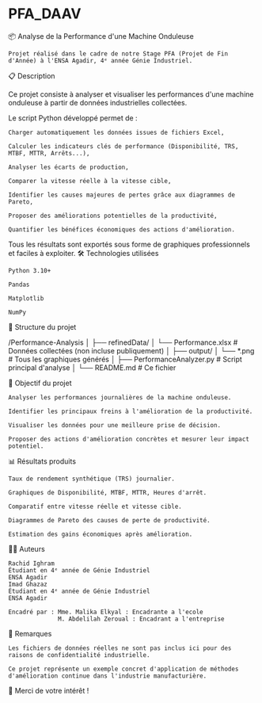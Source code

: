 # PFA_DAAV
📦 Analyse de la Performance d'une Machine Onduleuse

    Projet réalisé dans le cadre de notre Stage PFA (Projet de Fin d'Année) à l'ENSA Agadir, 4ᵉ année Génie Industriel.

📋 Description

Ce projet consiste à analyser et visualiser les performances d'une machine onduleuse à partir de données industrielles collectées.

Le script Python développé permet de :

    Charger automatiquement les données issues de fichiers Excel,

    Calculer les indicateurs clés de performance (Disponibilité, TRS, MTBF, MTTR, Arrêts...),

    Analyser les écarts de production,

    Comparer la vitesse réelle à la vitesse cible,

    Identifier les causes majeures de pertes grâce aux diagrammes de Pareto,

    Proposer des améliorations potentielles de la productivité,

    Quantifier les bénéfices économiques des actions d'amélioration.

Tous les résultats sont exportés sous forme de graphiques professionnels et faciles à exploiter.
🛠 Technologies utilisées

    Python 3.10+

    Pandas

    Matplotlib

    NumPy

📂 Structure du projet

/Performance-Analysis
│
├── refinedData/
│   └── Performance.xlsx         # Données collectées (non incluse publiquement)
│
├── output/
│   └── *.png                    # Tous les graphiques générés
│
├── PerformanceAnalyzer.py       # Script principal d'analyse
│
└── README.md                     # Ce fichier

🎯 Objectif du projet

    Analyser les performances journalières de la machine onduleuse.

    Identifier les principaux freins à l'amélioration de la productivité.

    Visualiser les données pour une meilleure prise de décision.

    Proposer des actions d'amélioration concrètes et mesurer leur impact potentiel.

📊 Résultats produits

    Taux de rendement synthétique (TRS) journalier.

    Graphiques de Disponibilité, MTBF, MTTR, Heures d'arrêt.

    Comparatif entre vitesse réelle et vitesse cible.

    Diagrammes de Pareto des causes de perte de productivité.

    Estimation des gains économiques après amélioration.

👨‍💻 Auteurs

    Rachid Ighram
    Étudiant en 4ᵉ année de Génie Industriel
    ENSA Agadir
    Imad Ghazaz
    Étudiant en 4ᵉ année de Génie Industriel
    ENSA Agadir

    Encadré par : Mme. Malika Elkyal : Encadrante a l'ecole
                  M. Abdelilah Zeroual : Encadrant a l'entreprise

📜 Remarques

    Les fichiers de données réelles ne sont pas inclus ici pour des raisons de confidentialité industrielle.

    Ce projet représente un exemple concret d'application de méthodes d'amélioration continue dans l'industrie manufacturière.

🚀 Merci de votre intérêt !
